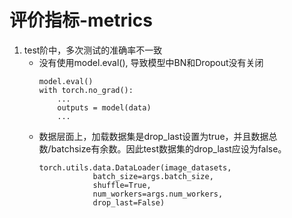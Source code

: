 # 评价指标-metrics

1. test阶中，多次测试的准确率不一致
    - 没有使用model.eval(), 导致模型中BN和Dropout没有关闭
        ```
        model.eval()
        with torch.no_grad():
            ...
            outputs = model(data)
            ...
        ```
    - 数据层面上，加载数据集是drop_last设置为true，并且数据总数/batchsize有余数。因此test数据集的drop_last应设为false。
        ```
        torch.utils.data.DataLoader(image_datasets,
                    batch_size=args.batch_size,
                    shuffle=True, 
                    num_workers=args.num_workers,
                    drop_last=False)
        ```

